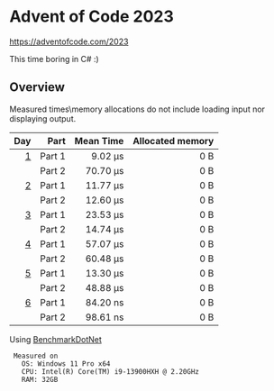 # Advent of Code 2023

<https://adventofcode.com/2023>

This time boring in C# :)

## Overview

Measured times\memory allocations do not include loading input nor displaying output.

 |                                      Day | Part | Mean Time | Allocated memory |
 |-----------------------------------------:| ---: |----------:| ---: |
 | [1](https://adventofcode.com/2023/day/1) | Part 1 |   9.02 µs | 0 B |
 |                                          | Part 2 |  70.70 µs | 0 B |
 | [2](https://adventofcode.com/2023/day/2) | Part 1 |  11.77 µs | 0 B |
 |                                          | Part 2 |  12.60 µs | 0 B |
 | [3](https://adventofcode.com/2023/day/3) | Part 1 |  23.53 µs | 0 B |
 |                                          | Part 2 |  14.74 µs | 0 B |
 | [4](https://adventofcode.com/2023/day/4) | Part 1 |  57.07 µs | 0 B |
 |                                          | Part 2 |  60.48 µs | 0 B |
 | [5](https://adventofcode.com/2023/day/5) | Part 1 |  13.30 µs | 0 B |
 |                                          | Part 2 |  48.88 µs | 0 B |
 | [6](https://adventofcode.com/2023/day/6) | Part 1 |  84.20 ns | 0 B |
 |                                          | Part 2 |  98.61 ns | 0 B |

Using [BenchmarkDotNet](https://github.com/dotnet/BenchmarkDotNet)
```
 Measured on
   OS: Windows 11 Pro x64
   CPU: Intel(R) Core(TM) i9-13900HXH @ 2.20GHz
   RAM: 32GB
 ```
